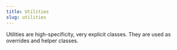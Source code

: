 ```yaml
---
title: Utilities
slug: utilities
---
```


Utilities are high-specificity, very explicit classes. They are used as overrides and helper classes.

